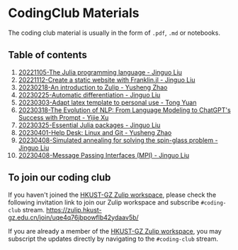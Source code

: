 # CodingClub Materials
The coding club material is usually in the form of `.pdf`, `.md` or notebooks.

## Table of contents
1. [20221105-The Julia programming language - Jinguo Liu](julia)
2. [20221112-Create a static website with Franklin.jl - Jinguo Liu](franklin)
3. [20230218-An introduction to Zulip - Yusheng Zhao]()
4. [20230225-Automatic differentiation - Jinguo Liu](autodiff)
5. [20230303-Adapt latex template to personal use - Tong Yuan]()
6. [20230318-The Evolution of NLP: From Language Modeling to ChatGPT's Success with Prompt - Yijie Xu](prompt)
7. [20230325-Essential Julia packages - Jinguo Liu](julia-packages)
8. [20230401-Help Desk: Linux and Git - Yusheng Zhao](helpdesk)
9. [20230408-Simulated annealing for solving the spin-glass problem - Jinguo Liu](simulated-annealing)
11. [20230408-Message Passing Interfaces (MPI) - Jinguo Liu](simulated-annealing)


## To join our coding club
If you haven't joined the [HKUST-GZ Zulip workspace](http://zulip.hkust-gz.edu.cn/), please check the following invitation link to join our Zulip workspace and subscribe `#coding-club` stream.
https://zulip.hkust-gz.edu.cn/join/uqe4q76jbpowflb42ydaav5b/

If you are already a member of the [HKUST-GZ Zulip workspace](http://zulip.hkust-gz.edu.cn/), you may subscript the updates directly by navigating to the `#coding-club` stream.
